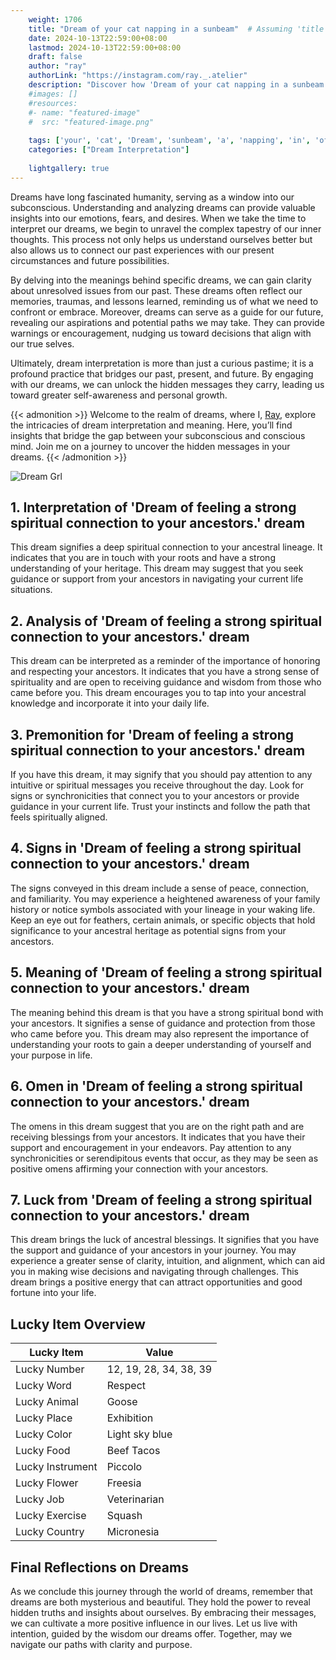 ```yaml
---
    weight: 1706
    title: "Dream of your cat napping in a sunbeam"  # Assuming 'title' column exists
    date: 2024-10-13T22:59:00+08:00
    lastmod: 2024-10-13T22:59:00+08:00
    draft: false
    author: "ray"
    authorLink: "https://instagram.com/ray._.atelier"
    description: "Discover how 'Dream of your cat napping in a sunbeam' can interpret your future and uncover its significant meanings in your life."
    #images: []
    #resources:
    #- name: "featured-image"
    #  src: "featured-image.png"
    
    tags: ['your', 'cat', 'Dream', 'sunbeam', 'a', 'napping', 'in', 'of']
    categories: ["Dream Interpretation"]
    
    lightgallery: true
---
```

    
Dreams have long fascinated humanity, serving as a window into our subconscious. Understanding and analyzing dreams can provide valuable insights into our emotions, fears, and desires. When we take the time to interpret our dreams, we begin to unravel the complex tapestry of our inner thoughts. This process not only helps us understand ourselves better but also allows us to connect our past experiences with our present circumstances and future possibilities.

By delving into the meanings behind specific dreams, we can gain clarity about unresolved issues from our past. These dreams often reflect our memories, traumas, and lessons learned, reminding us of what we need to confront or embrace. Moreover, dreams can serve as a guide for our future, revealing our aspirations and potential paths we may take. They can provide warnings or encouragement, nudging us toward decisions that align with our true selves.

Ultimately, dream interpretation is more than just a curious pastime; it is a profound practice that bridges our past, present, and future. By engaging with our dreams, we can unlock the hidden messages they carry, leading us toward greater self-awareness and personal growth.

{{< admonition >}}
Welcome to the realm of dreams, where I, [Ray](https://instagram.com/ray._.atelier), explore the intricacies of dream interpretation and meaning. Here, you’ll find insights that bridge the gap between your subconscious and conscious mind. Join me on a journey to uncover the hidden messages in your dreams.
{{< /admonition >}}

![Dream Grl](https://cdn.pixabay.com/photo/2017/11/02/03/35/gothic-2910057_1280.jpg "Dream Grl")

## 1. Interpretation of 'Dream of feeling a strong spiritual connection to your ancestors.' dream
 This dream signifies a deep spiritual connection to your ancestral lineage. It indicates that you are in touch with your roots and have a strong understanding of your heritage. This dream may suggest that you seek guidance or support from your ancestors in navigating your current life situations.

## 2. Analysis of 'Dream of feeling a strong spiritual connection to your ancestors.' dream
 This dream can be interpreted as a reminder of the importance of honoring and respecting your ancestors. It indicates that you have a strong sense of spirituality and are open to receiving guidance and wisdom from those who came before you. This dream encourages you to tap into your ancestral knowledge and incorporate it into your daily life.

## 3. Premonition for 'Dream of feeling a strong spiritual connection to your ancestors.' dream
 If you have this dream, it may signify that you should pay attention to any intuitive or spiritual messages you receive throughout the day. Look for signs or synchronicities that connect you to your ancestors or provide guidance in your current life. Trust your instincts and follow the path that feels spiritually aligned.

## 4. Signs in 'Dream of feeling a strong spiritual connection to your ancestors.' dream
 The signs conveyed in this dream include a sense of peace, connection, and familiarity. You may experience a heightened awareness of your family history or notice symbols associated with your lineage in your waking life. Keep an eye out for feathers, certain animals, or specific objects that hold significance to your ancestral heritage as potential signs from your ancestors.

## 5. Meaning of 'Dream of feeling a strong spiritual connection to your ancestors.' dream
 The meaning behind this dream is that you have a strong spiritual bond with your ancestors. It signifies a sense of guidance and protection from those who came before you. This dream may also represent the importance of understanding your roots to gain a deeper understanding of yourself and your purpose in life.

## 6. Omen in 'Dream of feeling a strong spiritual connection to your ancestors.' dream
 The omens in this dream suggest that you are on the right path and are receiving blessings from your ancestors. It indicates that you have their support and encouragement in your endeavors. Pay attention to any synchronicities or serendipitous events that occur, as they may be seen as positive omens affirming your connection with your ancestors.

## 7. Luck from 'Dream of feeling a strong spiritual connection to your ancestors.' dream
 This dream brings the luck of ancestral blessings. It signifies that you have the support and guidance of your ancestors in your journey. You may experience a greater sense of clarity, intuition, and alignment, which can aid you in making wise decisions and navigating through challenges. This dream brings a positive energy that can attract opportunities and good fortune into your life.

## Lucky Item Overview
| Lucky Item          | Value              |
|---------------|--------------------|
| Lucky Number        | 12, 19, 28, 34, 38, 39  |
| Lucky Word          | Respect |
| Lucky Animal        | Goose |
| Lucky Place         | Exhibition     |
| Lucky Color         | Light sky blue     |
| Lucky Food          | Beef Tacos      |
| Lucky Instrument    | Piccolo |
| Lucky Flower        | Freesia    |
| Lucky Job           | Veterinarian       |
| Lucky Exercise      | Squash  |
| Lucky Country       | Micronesia    |


##  Final Reflections on Dreams

As we conclude this journey through the world of dreams, remember that dreams are both mysterious and beautiful. They hold the power to reveal hidden truths and insights about ourselves. By embracing their messages, we can cultivate a more positive influence in our lives. Let us live with intention, guided by the wisdom our dreams offer. Together, may we navigate our paths with clarity and purpose.
